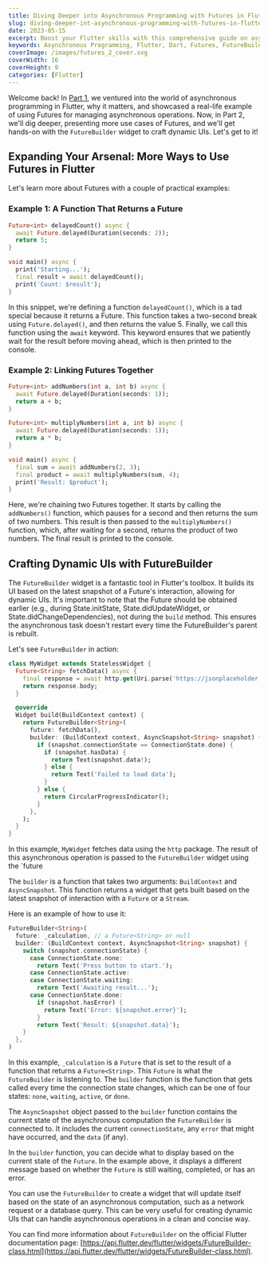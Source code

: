 ```yaml
---
title: Diving Deeper into Asynchronous Programming with Futures in Flutter
slug: diving-deeper-int-asynchronous-programming-with-futures-in-flutter
date: 2023-05-15
excerpt: Boost your Flutter skills with this comprehensive guide on asynchronous programming. Learn about Dart Futures, chaining, FutureBuilder, and error handling with real-world examples.
keywords: Asynchronous Programming, Flutter, Dart, Futures, FutureBuilder, Mobile App Development, UI, Error Handling, Multitasking, http package
coverImage: /images/futures_2_cover.svg
coverWidth: 16
coverHeight: 9
categories: [Flutter]
---
```


Welcome back! In [Part 1](/blog/making-friends-with-asynchronous-programming-and-futures-in-flutter), we ventured into the world of asynchronous programming in Flutter, why it matters, and showcased a real-life example of using Futures for managing asynchronous operations. Now, in Part 2, we'll dig deeper, presenting more use cases of Futures, and we'll get hands-on with the `FutureBuilder` widget to craft dynamic UIs. Let's get to it!

## Expanding Your Arsenal: More Ways to Use Futures in Flutter

Let's learn more about Futures with a couple of practical examples:

### Example 1: A Function That Returns a Future

```dart
Future<int> delayedCount() async {
  await Future.delayed(Duration(seconds: 2));
  return 5;
}

void main() async {
  print('Starting...');
  final result = await delayedCount();
  print('Count: $result');
}
```

In this snippet, we're defining a function `delayedCount()`, which is a tad special because it returns a Future. This function takes a two-second break using `Future.delayed()`, and then returns the value 5. Finally, we call this function using the `await` keyword. This keyword ensures that we patiently wait for the result before moving ahead, which is then printed to the console.

### Example 2: Linking Futures Together

```dart
Future<int> addNumbers(int a, int b) async {
  await Future.delayed(Duration(seconds: 1));
  return a + b;
}

Future<int> multiplyNumbers(int a, int b) async {
  await Future.delayed(Duration(seconds: 1));
  return a * b;
}

void main() async {
  final sum = await addNumbers(2, 3);
  final product = await multiplyNumbers(sum, 4);
  print('Result: $product');
}
```

Here, we're chaining two Futures together. It starts by calling the `addNumbers()` function, which pauses for a second and then returns the sum of two numbers. This result is then passed to the `multiplyNumbers()` function, which, after waiting for a second, returns the product of two numbers. The final result is printed to the console.

## Crafting Dynamic UIs with FutureBuilder

The `FutureBuilder` widget is a fantastic tool in Flutter's toolbox. It builds its UI based on the latest snapshot of a Future's interaction, allowing for dynamic UIs. It's important to note that the Future should be obtained earlier (e.g., during State.initState, State.didUpdateWidget, or State.didChangeDependencies), not during the `build` method. This ensures the asynchronous task doesn't restart every time the FutureBuilder's parent is rebuilt.

Let's see `FutureBuilder` in action:

```dart
class MyWidget extends StatelessWidget {
  Future<String> fetchData() async {
    final response = await http.get(Uri.parse('https://jsonplaceholder.typicode.com/todos/1'));
    return response.body;
  }

  @override
  Widget build(BuildContext context) {
    return FutureBuilder<String>(
      future: fetchData(),
      builder: (BuildContext context, AsyncSnapshot<String> snapshot) {
        if (snapshot.connectionState == ConnectionState.done) {
          if (snapshot.hasData) {
            return Text(snapshot.data!);
          } else {
            return Text('Failed to load data');
          }
        } else {
          return CircularProgressIndicator();
        }
      },
    );
  }
}
```

In this example, `MyWidget` fetches data using the `http` package. The result of this asynchronous operation is passed to the `FutureBuilder` widget using the `future

The `builder` is a function that takes two arguments: `BuildContext` and `AsyncSnapshot`. This function returns a widget that gets built based on the latest snapshot of interaction with a `Future` or a `Stream`. 

Here is an example of how to use it:

```dart
FutureBuilder<String>(
  future: _calculation, // a Future<String> or null
  builder: (BuildContext context, AsyncSnapshot<String> snapshot) {
    switch (snapshot.connectionState) {
      case ConnectionState.none:
        return Text('Press button to start.');
      case ConnectionState.active:
      case ConnectionState.waiting:
        return Text('Awaiting result...');
      case ConnectionState.done:
        if (snapshot.hasError) {
          return Text('Error: ${snapshot.error}');
        }
        return Text('Result: ${snapshot.data}');
    }
  },
)
```

In this example, `_calculation` is a `Future` that is set to the result of a function that returns a `Future<String>`. This `Future` is what the `FutureBuilder` is listening to. The `builder` function is the function that gets called every time the connection state changes, which can be one of four states: `none`, `waiting`, `active`, or `done`.

The `AsyncSnapshot` object passed to the `builder` function contains the current state of the asynchronous computation the `FutureBuilder` is connected to. It includes the current `connectionState`, any `error` that might have occurred, and the `data` (if any).

In the `builder` function, you can decide what to display based on the current state of the `Future`. In the example above, it displays a different message based on whether the `Future` is still waiting, completed, or has an error.

You can use the `FutureBuilder` to create a widget that will update itself based on the state of an asynchronous computation, such as a network request or a database query. This can be very useful for creating dynamic UIs that can handle asynchronous operations in a clean and concise way.

You can find more information about `FutureBuilder` on the official Flutter documentation page: [https://api.flutter.dev/flutter/widgets/FutureBuilder-class.html](https://api.flutter.dev/flutter/widgets/FutureBuilder-class.html).

